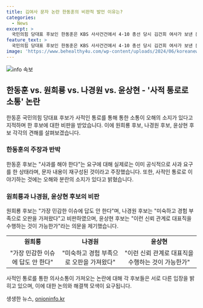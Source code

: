 ```yaml
---
title: 김여사 문자 논란 한동훈의 비판적 발언 이유는?
categories:
  - News
excerpt: >
  국민의힘 당대표 후보인 한동훈은 KBS 사사건건에서 4·10 총선 당시 김건희 여사가 보낸 문자를 무시한 의혹을 부인하고, 사적 통로로 소통하면 오해 소지라고 말했다. 이에 원희룡 후보는 미숙하고 경험 부족이라며 비판했고, 나경원 후보는 오판이라 주장했으며, 윤상현 후보는 이런 신뢰 관계로 대표직 수행하나라며 꼬집었다. 이에 당선 후보들의 발언이 논란을 불러일으키며 화두가 되고 있다.
feature_text: >
  국민의힘 당대표 후보인 한동훈은 KBS 사사건건에서 4·10 총선 당시 김건희 여사가 보낸 문자를 무시한 의혹을 부인하고, 사적 통로로 소통하면 오해 소지라고 말했다. 이에 원희룡 후보는 미숙하고 경험 부족이라며 비판했고, 나경원 후보는 오판이라 주장했으며, 윤상현 후보는 이런 신뢰 관계로 대표직 수행하나라며 꼬집었다. 이에 당선 후보들의 발언이 논란을 불러일으키며 화두가 되고 있다.
image: 'https://www.behealthy4u.com/wp-content/uploads/2024/06/koreanews.jpg'
---
```


<p><img src="https://www.behealthy4u.com/wp-content/uploads/2024/06/koreanews.jpg" alt="info 속보" /></p>

<h2 data-ke-size="size26">한동훈 vs. 원희룡 vs. 나경원 vs. 윤상현 - '사적 통로로 소통' 논란</h2>

<p data-ke-size="size16">한동훈 국민의힘 당대표 후보가 사적인 통로를 통해 통한 소통이 오해의 소지가 있다고 지적하며 한 후보에 대한 비판을 받았습니다. 이에 원희룡 후보, 나경원 후보, 윤상현 후보 각각의 견해를 살펴보겠습니다.</p>

<h3><b>한동훈의 주장과 반박</b></h3>

<p data-ke-size="size16">한동훈 후보는 "사과를 해야 한다"는 요구에 대해 실제로는 이미 공식적으로 사과 요구를 한 상태라며, 문자 내용이 재구성된 것이라고 주장했습니다. 또한, 사적인 통로로 이야기하는 것에는 오해와 분란의 소지가 있다고 밝혔습니다.</p>

<h3><b>원희룡과 나경원, 윤상현 후보의 비판</b></h3>

<p data-ke-size="size16">원희룡 후보는 "가장 민감한 이슈에 답도 안 한다"며, 나경원 후보는 "미숙하고 경험 부족으로 오판을 가져왔다"고 비판하였으며, 윤상현 후보는 "이런 신뢰 관계로 대표직을 수행하는 것이 가능한가"라는 의문을 제기했습니다.</p>

<table>
  <tr>
    <td style="text-align: center; height: 17px;"><b>원희룡</b></td>
    <td style="text-align: center; height: 17px;"><b>나경원</b></td>
    <td style="text-align: center; height: 17px;"><b>윤상현</b></td>
  </tr>
  <tr>
    <td style="text-align: center;">"가장 민감한 이슈에 답도 안 한다"</td>
    <td style="text-align: center;">"미숙하고 경험 부족으로 오판을 가져왔다"</td>
    <td style="text-align: center;">"이런 신뢰 관계로 대표직을 수행하는 것이 가능한가"</td>
  </tr>
</table>

<p data-ke-size="size16">사적인 통로를 통한 의사소통이 가져오는 논란에 대해 각 후보들은 서로 다른 입장을 밝히고 있으며, 이에 대한 논의와 해결책 모색이 요구됩니다.</p>
생생한 뉴스, <a href="https://onioninfo.kr" rel="dofollow">onioninfo.kr</a>


